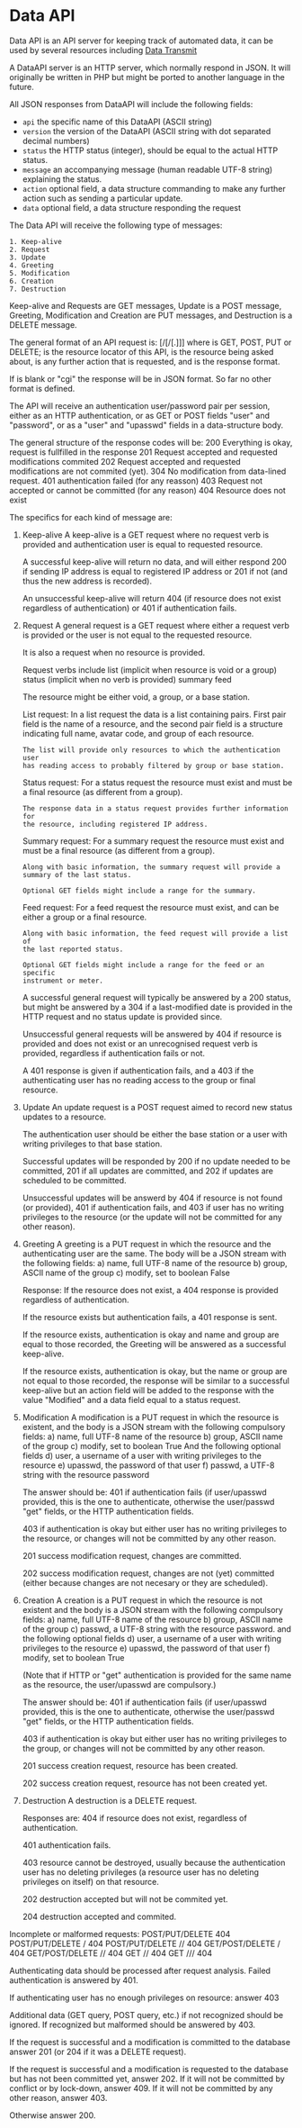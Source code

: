 Data API
========

Data API is an API server for keeping track of automated data,
it can be used by several resources including
[Data Transmit](/chlewey/datatransmit )

A DataAPI server is an HTTP server, which normally respond in JSON.  It will
originally be written in PHP but might be ported to another language in the
future.

All JSON responses from DataAPI will include the following fields:

 * `api`	the specific name of this DataAPI (ASCII string)
 * `version`	the version of the DataAPI (ASCII string with dot separated
			decimal numbers)
 * `status`	the HTTP status (integer), should be equal to the actual
			HTTP status.
 * `message`	an accompanying message (human readable UTF-8 string) explaining
			the status.
 * `action`	optional field, a data structure commanding to make any further
			action such as sending a particular update.
 * `data`		optional field, a data structure responding the request
  
The Data API will receive the following type of messages:

	1. Keep-alive
	2. Request
	3. Update
	4. Greeting
	5. Modification
	6. Creation
	7. Destruction

Keep-alive and Requests are GET messages, Update is a POST message, Greeting,
Modification and Creation are PUT messages, and Destruction is a DELETE
message.

The general format of an API request is:
	<VERB> <dataapi URI>[/<resource>[/<request>[.<format>]]]
where <VERB> is GET, POST, PUT or DELETE; <dataapi URI> is the resource
locator of this API, <resource> is the resource being asked about, <request>
is any further action that is requested, and <format> is the response format.

If <format> is blank or "cgi" the response will be in JSON format.  So far
no other format is defined.

The API will receive an authentication user/password pair per session, either
as an HTTP authentication, or as GET or POST fields "user" and "password", or
as a "user" and "upasswd" fields in a data-structure body.

The general structure of the response codes will be:
  200	Everything is okay, request is fullfilled in the response
  201	Request accepted and requested modifications commited
  202	Request accepted and requested modifications are not commited (yet).
  304	No modification from data-lined request.
  401	authentication failed (for any reasson)
  403	Request not accepted or cannot be committed (for any reason)
  404	Resource does not exist
  
The specifics for each kind of message are:

 1. Keep-alive
	A keep-alive is a GET request where no request verb is provided and
	authentication user is equal to requested resource.
	
	A successful keep-alive will return no data, and will either respond 200
	if sending IP address is equal to registered IP address or 201 if not (and
	thus the new address is recorded).
	
	An unsuccessful keep-alive will return 404 (if resource does not exist
	regardless of authentication) or 401 if authentication fails.

 2. Request
	A general request is a GET request where either a request verb is provided
	or the user is not equal to the requested resource.
	
	It is also a request when no resource is provided.
	
	Request verbs include
		list	(implicit when resource is void or a group)
		status	(implicit when no verb is provided)
		summary
		feed
		
	The resource might be either void, a group, or a base station.
	
	List request:
		In a list request the data is a list containing pairs.  First pair
		field is the name of a resource, and the second pair field is a
		structure indicating full name, avatar code, and group of each
		resource.
	
		The list will provide only resources to which the authentication user
		has reading access to probably filtered by group or base station.
	
	Status request:
		For a status request the resource must exist and must be a final
		resource (as different from a group).
		
		The response data in a status request provides further information for
		the resource, including registered IP address.
		
	Summary request:
		For a summary request the resource must exist and must be a final
		resource (as different from a group).
		
		Along with basic information, the summary request will provide a
		summary of the last status.
		
		Optional GET fields might include a range for the summary.
	
	Feed request:
		For a feed request the resource must exist, and can be either a group
		or a final resource.
		
		Along with basic information, the feed request will provide a list of
		the last reported status.
		
		Optional GET fields might include a range for the feed or an specific
		instrument or meter.
	
	A successful general request will typically be answered by a 200 status,
	but might be answered by a 304 if a last-modified date is provided in the
	HTTP request and no status update is provided since.
	
	Unsuccessful general requests will be answered by 404 if resource is
	provided and does not exist or an unrecognised request verb is provided,
	regardless if authentication fails or not.
	
	A 401 response is given if authentication fails, and a 403 if the
	authenticating user has no reading access to the group or final resource.

 3. Update
	An update request is a POST request aimed to record new status updates to
	a resource.
	
	The authentication user should be either the base station or a user with
	writing privileges to that base station.
	
	Successful updates will be responded by 200 if no update needed to be
	committed, 201 if all updates are committed, and 202 if updates are
	scheduled to be committed.
	
	Unsuccessful updates will be answerd by 404 if resource is not found (or
	provided), 401 if authentication fails, and 403 if user has no writing
	privileges to the resource (or the update will not be committed for any
	other reason).

 4. Greeting
	A greeting is a PUT request in which the resource and the authenticating
	user are the same.  The body will be a JSON stream with the following
	fields:
	 a) name,	full UTF-8 name of the resource
	 b) group,	ASCII name of the group
	 c) modify,	set to boolean False
	
	Response:
	If the resource does not exist, a 404 response is provided regardless of
	authentication.
	
	If the resource exists but authentication fails, a 401 response is sent.

	If the resource exists, authentication is okay and name and group are
	equal to those recorded, the Greeting will be answered as a successful
	keep-alive.
	
	If the resource exists, authentication is okay, but the name or group are
	not equal to those recorded, the response will be similar to a successful
	keep-alive but an action field will be added to the response with the
	value "Modified" and a data field equal to a status request.

 5. Modification
	A modification is a PUT request in which the resource is existent, and the
	body is a JSON stream with the following compulsory fields:
	 a) name,	full UTF-8 name of the resource
	 b) group,	ASCII name of the group
	 c) modify,	set to boolean True
	And the following optional fields
	 d) user,	a username of a user with writing privileges to the resource
	 e) upasswd,	the password of that user
	 f) passwd,	a UTF-8 string with the resource password
	
	The answer should be:
	401 if authentication fails (if user/upasswd provided, this is the one to
	authenticate, otherwise the user/passwd "get" fields, or the HTTP
	authentication fields.
	
	403 if authentication is okay but either user has no writing privileges
	to the resource, or changes will not be committed by any other reason.
	
	201 success modification request, changes are committed.
	
	202 success modification request, changes are not (yet) committed (either
	because changes are not necesary or they are scheduled).
	
 6. Creation
	A creation is a PUT request in which the resource is not existent and the
	body is a JSON stream with the following compulsory fields:
	 a) name,	full UTF-8 name of the resource
	 b) group,	ASCII name of the group
	 c) passwd,	a UTF-8 string with the resource password.
	and the following optional fields
	 d) user,	a username of a user with writing privileges to the resource
	 e) upasswd,	the password of that user
	 f) modify,	set to boolean True

	(Note that if HTTP or "get" authentication is provided for the same name
	 as the resource, the user/upasswd are compulsory.)
	
	The answer should be:
	401 if authentication fails (if user/upasswd provided, this is the one to
	authenticate, otherwise the user/passwd "get" fields, or the HTTP
	authentication fields.
	
	403 if authentication is okay but either user has no writing privileges
	to the group, or changes will not be committed by any other reason.

	201 success creation request, resource has been created.
	
	202 success creation request, resource has not been created yet.

 7. Destruction
	A destruction is a DELETE request.
	
	Responses are:
	404	if resource does not exist, regardless of authentication.
	
	401 authentication fails.
	
	403 resource cannot be destroyed, usually because the authentication user
	has no deleting privileges (a resource user has no deleting privileges
	on itself) on that resource.
	
	202 destruction accepted but will not be commited yet.
	
	204 destruction accepted and commited.
	
Incomplete or malformed requests:
POST/PUT/DELETE <dataapi URI>	404
POST/PUT/DELETE <dataapi URI>/	404
POST/PUT/DELETE <dataapi URI>/<resource>/<anything else>	404
GET/POST/DELETE <dataapi URI>/<non-existent-resource>	404
GET/POST/DELETE <dataapi URI>/<non-existent-resource>/	404
GET <dataapi URI>/<resource>/<non-existent-verb>	404
GET <dataapi URI>/<resource>/<verb>/<anything else>	404

Authenticating data should be processed after request analysis. Failed
authentication is answered by 401.

If authenticating user has no enough privileges on resource: answer 403

Additional data (GET query, POST query, etc.) if not recognized should be
ignored.  If recognized but malformed should be answered by 403.

If the request is successful and a modification is committed to the database
answer 201 (or 204 if it was a DELETE request).

If the request is successful and a modification is requested to the database
but has not been committed yet, answer 202.  If it will not be committed by
conflict or by lock-down, answer 409.  If it will not be committed by any
other reason, answer 403.

Otherwise answer 200.